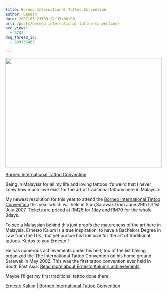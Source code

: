 ```yaml
---
title: Borneo International Tattoo Convention
author: Danesh
date: 2007-03-23T03:27:37+00:00
url: /posts/borneo-international-tattoo-convention/
pvc_views:
  - 6743
dsq_thread_id:
  - 889736463

---
```

[<img loading="lazy" src="http://www.borneotattooconvention.com/sibu/images/frontpage-1.gif" height="350" width="500" />][1]

[Borneo International Tattoo Convention][1]

Being in Malaysia for all my life and loving tattoos it&#8217;s weird that I never knew how much love exist for the art of traditional tattoos here in Malaysia.

My newest resolution for this year to attend the [Borneo International Tattoo Convention][1] this year which will held in Sibu,Sarawak from June 29th till 1st July 2007. Tickets are priced at RM25 for 1day and RM70 for the whole 3days.

To see a Malaysian behind this just proofs the matureness of the art here in Malaysia. Ernesto Kalum is a true inspiration, to have a Bachelors Degree in Law from the U.K., but yet pursue his true love for the art of traditional tattoos. Kudos to you Ernesto!!

He has numerous achievements under his belt, top of the list having organized the The International Tattoo Convention on his home ground Sarawak in May 2002. This was the first tattoo convention ever held in South East Asia. <a href="http://www.borneoheadhunter.com/main.php" target="_blank">Read more about Ernesto Kalum&#8217;s achievements</a>.

Maybe I&#8217;ll get my first traditional tattoo done there.

[Ernesto Kalum][2] | [Borneo International Tattoo Convention][1]

 [1]: http://www.borneotattooconvention.com/sibu/
 [2]: http://www.borneoheadhunter.com/